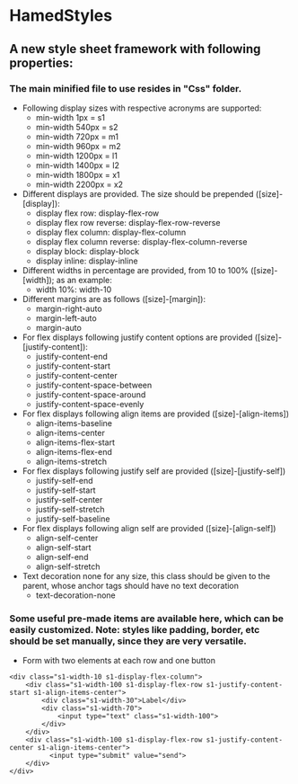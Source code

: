 # HamedStyles

## A new style sheet framework with following properties:  
  
### The main minified file to use resides in "Css" folder.
  
* Following display sizes with respective acronyms are supported:
  * min-width 1px = s1
  * min-width 540px = s2
  * min-width 720px = m1
  * min-width 960px = m2
  * min-width 1200px = l1
  * min-width 1400px = l2
  * min-width 1800px = x1
  * min-width 2200px = x2
* Different displays are provided. The size should be prepended ([size]-[display]):
  * display flex row: display-flex-row
  * display flex row reverse: display-flex-row-reverse
  * display flex column: display-flex-column
  * display flex column reverse: display-flex-column-reverse
  * display block: display-block
  * display inline: display-inline
* Different widths in percentage are provided, from 10 to 100% ([size]-[width]); as an example:
  * width 10%: width-10
* Different margins are as follows ([size]-[margin]):
  * margin-right-auto
  * margin-left-auto
  * margin-auto
* For flex displays following justify content options are provided ([size]-[justify-content]):
  * justify-content-end
  * justify-content-start
  * justify-content-center
  * justify-content-space-between
  * justify-content-space-around
  * justify-content-space-evenly
* For flex displays following align items are provided ([size]-[align-items])
  * align-items-baseline
  * align-items-center
  * align-items-flex-start
  * align-items-flex-end
  * align-items-stretch
* For flex displays following justify self are provided ([size]-[justify-self])
  * justify-self-end
  * justify-self-start
  * justify-self-center
  * justify-self-stretch
  * justify-self-baseline
* For flex displays following align self are provided ([size]-[align-self])
  * align-self-center
  * align-self-start
  * align-self-end
  * align-self-stretch
* Text decoration none for any size, this class should be given to the parent, whose anchor tags should have no text decoration
  * text-decoration-none

### Some useful pre-made items are available here, which can be easily customized. <b>Note:</b> styles like padding, border, etc should be set manually, since they are very versatile.
* Form with two elements at each row and one button
```
<div class="s1-width-10 s1-display-flex-column">
    <div class="s1-width-100 s1-display-flex-row s1-justify-content-start s1-align-items-center">
        <div class="s1-width-30">Label</div>
        <div class="s1-width-70">
            <input type="text" class="s1-width-100">
        </div>
    </div>
    <div class="s1-width-100 s1-display-flex-row s1-justify-content-center s1-align-items-center">
          <input type="submit" value="send">
    </div>
</div>
```
